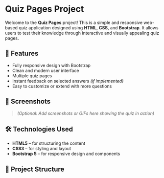 # Quiz Pages Project

Welcome to the **Quiz Pages** project! This is a simple and responsive web-based quiz application designed using **HTML**, **CSS**, and **Bootstrap**. It allows users to test their knowledge through interactive and visually appealing quiz pages.

## 🚀 Features

- Fully responsive design with Bootstrap
- Clean and modern user interface
- Multiple quiz pages
- Instant feedback on selected answers *(if implemented)*
- Easy to customize or extend with more questions

## 📸 Screenshots

> *(Optional: Add screenshots or GIFs here showing the quiz in action)*

## 🛠️ Technologies Used

- **HTML5** – for structuring the content
- **CSS3** – for styling and layout
- **Bootstrap 5** – for responsive design and components

## 📁 Project Structure

